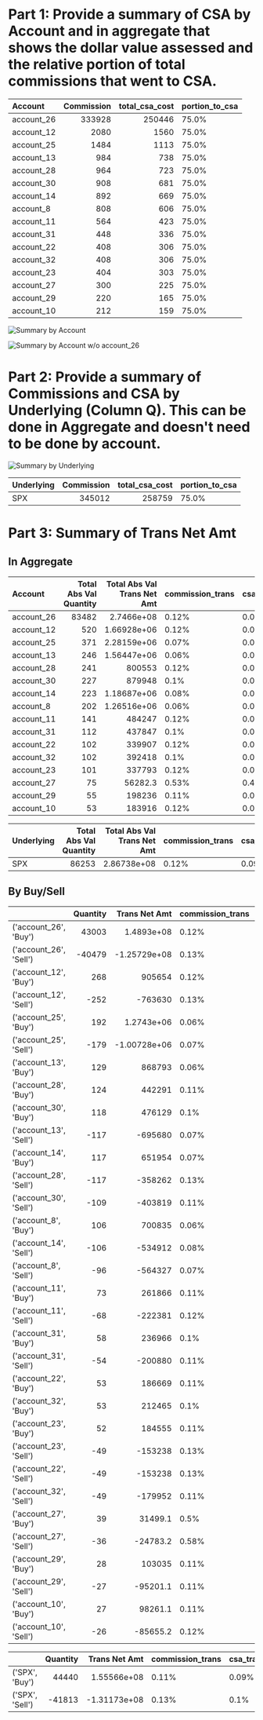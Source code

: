 # Part 1:  Provide a summary of CSA by Account and in aggregate that shows the dollar value assessed and the relative portion of total commissions that went to CSA.

| Account    |   Commission |   total_csa_cost | portion_to_csa   |
|:-----------|-------------:|-----------------:|:-----------------|
| account_26 |       333928 |           250446 | 75.0%            |
| account_12 |         2080 |             1560 | 75.0%            |
| account_25 |         1484 |             1113 | 75.0%            |
| account_13 |          984 |              738 | 75.0%            |
| account_28 |          964 |              723 | 75.0%            |
| account_30 |          908 |              681 | 75.0%            |
| account_14 |          892 |              669 | 75.0%            |
| account_8  |          808 |              606 | 75.0%            |
| account_11 |          564 |              423 | 75.0%            |
| account_31 |          448 |              336 | 75.0%            |
| account_22 |          408 |              306 | 75.0%            |
| account_32 |          408 |              306 | 75.0%            |
| account_23 |          404 |              303 | 75.0%            |
| account_27 |          300 |              225 | 75.0%            |
| account_29 |          220 |              165 | 75.0%            |
| account_10 |          212 |              159 | 75.0%            |

![Summary by Account](./img/Account_csa_summary.png)

![Summary by Account w/o account_26](./img/account_csa_summary_no_26.png)

# Part 2:  Provide a summary of Commissions and CSA by Underlying (Column Q).  This can be done in Aggregate and doesn't need to be done by account. 

![Summary by Underlying](./img/Underlying_csa_summary.png)

| Underlying   |   Commission |   total_csa_cost | portion_to_csa   |
|:-------------|-------------:|-----------------:|:-----------------|
| SPX          |       345012 |           258759 | 75.0%            |

# Part 3: Summary of Trans Net Amt
## In Aggregate
| Account    |   Total Abs Val Quantity |   Total Abs Val Trans Net Amt | commission_trans   | csa_trans   |   Commission |   total_csa_cost | portion_to_csa   |
|:-----------|-------------------------:|------------------------------:|:-------------------|:------------|-------------:|-----------------:|:-----------------|
| account_26 |                    83482 |                   2.7466e+08  | 0.12%              | 0.09%       |       333928 |           250446 | 75.0%            |
| account_12 |                      520 |                   1.66928e+06 | 0.12%              | 0.09%       |         2080 |             1560 | 75.0%            |
| account_25 |                      371 |                   2.28159e+06 | 0.07%              | 0.05%       |         1484 |             1113 | 75.0%            |
| account_13 |                      246 |                   1.56447e+06 | 0.06%              | 0.05%       |          984 |              738 | 75.0%            |
| account_28 |                      241 |              800553           | 0.12%              | 0.09%       |          964 |              723 | 75.0%            |
| account_30 |                      227 |              879948           | 0.1%               | 0.08%       |          908 |              681 | 75.0%            |
| account_14 |                      223 |                   1.18687e+06 | 0.08%              | 0.06%       |          892 |              669 | 75.0%            |
| account_8  |                      202 |                   1.26516e+06 | 0.06%              | 0.05%       |          808 |              606 | 75.0%            |
| account_11 |                      141 |              484247           | 0.12%              | 0.09%       |          564 |              423 | 75.0%            |
| account_31 |                      112 |              437847           | 0.1%               | 0.08%       |          448 |              336 | 75.0%            |
| account_22 |                      102 |              339907           | 0.12%              | 0.09%       |          408 |              306 | 75.0%            |
| account_32 |                      102 |              392418           | 0.1%               | 0.08%       |          408 |              306 | 75.0%            |
| account_23 |                      101 |              337793           | 0.12%              | 0.09%       |          404 |              303 | 75.0%            |
| account_27 |                       75 |               56282.3         | 0.53%              | 0.4%        |          300 |              225 | 75.0%            |
| account_29 |                       55 |              198236           | 0.11%              | 0.08%       |          220 |              165 | 75.0%            |
| account_10 |                       53 |              183916           | 0.12%              | 0.09%       |          212 |              159 | 75.0%  

| Underlying   |   Total Abs Val Quantity |   Total Abs Val Trans Net Amt | commission_trans   | csa_trans   |   Commission |   total_csa_cost | portion_to_csa   |
|:-------------|-------------------------:|------------------------------:|:-------------------|:------------|-------------:|-----------------:|:-----------------|
| SPX          |                    86253 |                   2.86738e+08 | 0.12%              | 0.09% 

## By Buy/Sell
|                        |   Quantity |     Trans Net Amt | commission_trans   | csa_trans   |   Commission |   total_csa_cost | portion_to_csa   |
|:-----------------------|-----------:|------------------:|:-------------------|:------------|-------------:|-----------------:|:-----------------|
| ('account_26', 'Buy')  |      43003 |       1.4893e+08  | 0.12%              | 0.09%       |       172012 |           129009 | 75.0%            |
| ('account_26', 'Sell') |     -40479 |      -1.25729e+08 | 0.13%              | 0.1%        |       161916 |           121437 | 75.0%            |
| ('account_12', 'Buy')  |        268 |  905654           | 0.12%              | 0.09%       |         1072 |              804 | 75.0%            |
| ('account_12', 'Sell') |       -252 | -763630           | 0.13%              | 0.1%        |         1008 |              756 | 75.0%            |
| ('account_25', 'Buy')  |        192 |       1.2743e+06  | 0.06%              | 0.05%       |          768 |              576 | 75.0%            |
| ('account_25', 'Sell') |       -179 |      -1.00728e+06 | 0.07%              | 0.05%       |          716 |              537 | 75.0%            |
| ('account_13', 'Buy')  |        129 |  868793           | 0.06%              | 0.04%       |          516 |              387 | 75.0%            |
| ('account_28', 'Buy')  |        124 |  442291           | 0.11%              | 0.08%       |          496 |              372 | 75.0%            |
| ('account_30', 'Buy')  |        118 |  476129           | 0.1%               | 0.07%       |          472 |              354 | 75.0%            |
| ('account_13', 'Sell') |       -117 | -695680           | 0.07%              | 0.05%       |          468 |              351 | 75.0%            |
| ('account_14', 'Buy')  |        117 |  651954           | 0.07%              | 0.05%       |          468 |              351 | 75.0%            |
| ('account_28', 'Sell') |       -117 | -358262           | 0.13%              | 0.1%        |          468 |              351 | 75.0%            |
| ('account_30', 'Sell') |       -109 | -403819           | 0.11%              | 0.08%       |          436 |              327 | 75.0%            |
| ('account_8', 'Buy')   |        106 |  700835           | 0.06%              | 0.05%       |          424 |              318 | 75.0%            |
| ('account_14', 'Sell') |       -106 | -534912           | 0.08%              | 0.06%       |          424 |              318 | 75.0%            |
| ('account_8', 'Sell')  |        -96 | -564327           | 0.07%              | 0.05%       |          384 |              288 | 75.0%            |
| ('account_11', 'Buy')  |         73 |  261866           | 0.11%              | 0.08%       |          292 |              219 | 75.0%            |
| ('account_11', 'Sell') |        -68 | -222381           | 0.12%              | 0.09%       |          272 |              204 | 75.0%            |
| ('account_31', 'Buy')  |         58 |  236966           | 0.1%               | 0.07%       |          232 |              174 | 75.0%            |
| ('account_31', 'Sell') |        -54 | -200880           | 0.11%              | 0.08%       |          216 |              162 | 75.0%            |
| ('account_22', 'Buy')  |         53 |  186669           | 0.11%              | 0.09%       |          212 |              159 | 75.0%            |
| ('account_32', 'Buy')  |         53 |  212465           | 0.1%               | 0.07%       |          212 |              159 | 75.0%            |
| ('account_23', 'Buy')  |         52 |  184555           | 0.11%              | 0.08%       |          208 |              156 | 75.0%            |
| ('account_23', 'Sell') |        -49 | -153238           | 0.13%              | 0.1%        |          196 |              147 | 75.0%            |
| ('account_22', 'Sell') |        -49 | -153238           | 0.13%              | 0.1%        |          196 |              147 | 75.0%            |
| ('account_32', 'Sell') |        -49 | -179952           | 0.11%              | 0.08%       |          196 |              147 | 75.0%            |
| ('account_27', 'Buy')  |         39 |   31499.1         | 0.5%               | 0.37%       |          156 |              117 | 75.0%            |
| ('account_27', 'Sell') |        -36 |  -24783.2         | 0.58%              | 0.44%       |          144 |              108 | 75.0%            |
| ('account_29', 'Buy')  |         28 |  103035           | 0.11%              | 0.08%       |          112 |               84 | 75.0%            |
| ('account_29', 'Sell') |        -27 |  -95201.1         | 0.11%              | 0.09%       |          108 |               81 | 75.0%            |
| ('account_10', 'Buy')  |         27 |   98261.1         | 0.11%              | 0.08%       |          108 |               81 | 75.0%            |
| ('account_10', 'Sell') |        -26 |  -85655.2         | 0.12%              | 0.09%       |          104 |               78 | 75.0%  

|                 |   Quantity |   Trans Net Amt | commission_trans   | csa_trans   |   Commission |   total_csa_cost | portion_to_csa   |
|:----------------|-----------:|----------------:|:-------------------|:------------|-------------:|-----------------:|:-----------------|
| ('SPX', 'Buy')  |      44440 |     1.55566e+08 | 0.11%              | 0.09%       |       177760 |           133320 | 75.0%            |
| ('SPX', 'Sell') |     -41813 |    -1.31173e+08 | 0.13%              | 0.1%        |       167252 |           125439 | 75.0%            |

